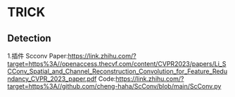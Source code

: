 # TRICK
## Detection

1.插件
Scconv
Paper:https://link.zhihu.com/?target=https%3A//openaccess.thecvf.com/content/CVPR2023/papers/Li_SCConv_Spatial_and_Channel_Reconstruction_Convolution_for_Feature_Redundancy_CVPR_2023_paper.pdf
Code:https://link.zhihu.com/?target=https%3A//github.com/cheng-haha/ScConv/blob/main/ScConv.py
